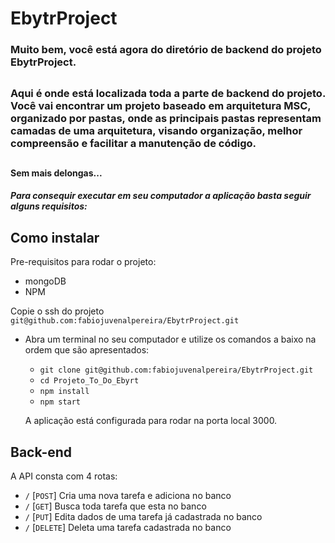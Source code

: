 # EbytrProject
###  Muito bem, você está agora do diretório de backend do projeto EbytrProject.

##

### Aqui é onde está localizada toda a parte de backend do projeto. Você vai encontrar um projeto baseado em arquitetura MSC, organizado por pastas, onde as principais pastas representam camadas de uma arquitetura, visando organização, melhor compreensão e facilitar a manutenção de código.

##

#### Sem mais delongas...
##### Para consequir executar em seu computador a aplicação basta seguir alguns requisitos:

##
## Como instalar

Pre-requisitos para rodar o projeto: 
- mongoDB
- NPM

Copie o ssh do projeto `git@github.com:fabiojuvenalpereira/EbytrProject.git`

* Abra um terminal no seu computador e utilize os comandos a baixo na ordem que são apresentados:

  * `git clone git@github.com:fabiojuvenalpereira/EbytrProject.git`
  * `cd Projeto_To_Do_Ebyrt`
  * `npm install`
  * `npm start`

  A aplicação está configurada para rodar na porta local 3000.

## Back-end

A API consta com 4 rotas: 
  * `/` [`POST`] Cria uma nova tarefa e adiciona no banco
  * `/` [`GET`] Busca toda tarefa que esta no banco
  * `/` [`PUT`]  Edita dados de uma tarefa já cadastrada no banco
  * `/` [`DELETE`] Deleta uma tarefa cadastrada no banco

